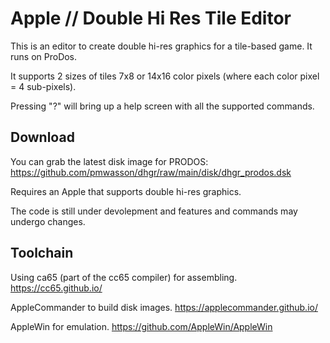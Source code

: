 # Apple // Double Hi Res Tile Editor

This is an editor to create double hi-res graphics for a tile-based game.  It runs on ProDos.

It supports 2 sizes of tiles 7x8 or 14x16 color pixels (where each color pixel = 4 sub-pixels).

Pressing "?" will bring up a help screen with all the supported commands.

## Download
You can grab the latest disk image for PRODOS: https://github.com/pmwasson/dhgr/raw/main/disk/dhgr_prodos.dsk

Requires an Apple that supports double hi-res graphics.

The code is still under devolepment and features and commands may undergo changes.

## Toolchain
Using ca65 (part of the cc65 compiler) for assembling. https://cc65.github.io/

AppleCommander to build disk images. https://applecommander.github.io/

AppleWin for emulation. https://github.com/AppleWin/AppleWin
